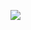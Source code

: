 
[![](https://raw.githubusercontent.com/Sagleft/Sagleft/master/chat.svg)](https://t.me/sgl_projects)
